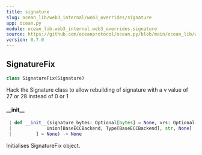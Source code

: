 ```yaml
---
title: signature
slug: ocean_lib/web3_internal/web3_overrides/signature
app: ocean.py
module: ocean_lib.web3_internal.web3_overrides.signature
source: https://github.com/oceanprotocol/ocean.py/blob/main/ocean_lib/web3_internal/web3_overrides/signature.py
version: 0.7.0
---
```

## SignatureFix

```python
class SignatureFix(Signature)
```

Hack the Signature class to allow rebuilding of signature with a
v value of 27 or 28 instead of 0 or 1

#### \_\_init\_\_

```python
 | def __init__(signature_bytes: Optional[bytes] = None, vrs: Optional[Tuple[int, int, int]] = None, backend: Optional[
 |             Union[BaseECCBackend, Type[BaseECCBackend], str, None]
 |         ] = None) -> None
```

Initialises SignatureFix object.


